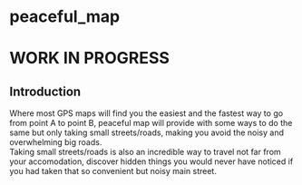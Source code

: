 # peaceful_map

# WORK IN PROGRESS

## Introduction

Where most GPS maps will find you the easiest and the fastest way to go from point A to point B, peaceful map will provide with some ways to do the same but only taking small streets/roads, making you avoid the noisy and overwhelming big roads.  
Taking small streets/roads is also an incredible way to travel not far from your accomodation, discover hidden things you would never have noticed if you had taken that so convenient but noisy main street. 
